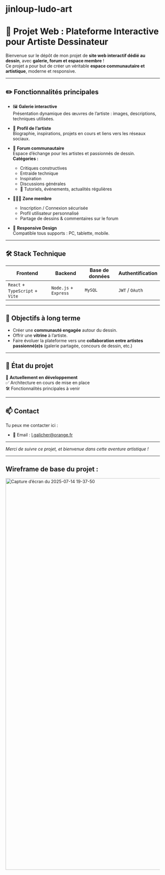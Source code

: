 # jinloup-ludo-art

# 🎨 Projet Web : Plateforme Interactive pour Artiste Dessinateur

Bienvenue sur le dépôt de mon projet de **site web interactif dédié au dessin**, avec **galerie, forum et espace membre** !  
Ce projet a pour but de créer un véritable **espace communautaire et artistique**, moderne et responsive.

---

## ✏️ Fonctionnalités principales

- 🖼️ **Galerie interactive**  
  Présentation dynamique des œuvres de l’artiste : images, descriptions, techniques utilisées.

- 👤 **Profil de l’artiste**  
  Biographie, inspirations, projets en cours et liens vers les réseaux sociaux.

- 💬 **Forum communautaire**  
  Espace d’échange pour les artistes et passionnés de dessin.  
  **Catégories :**  
  - Critiques constructives  
  - Entraide technique  
  - Inspiration  
  - Discussions générales  
  - 🎯 Tutoriels, événements, actualités régulières

- 🧑‍🤝‍🧑 **Zone membre**  
  - Inscription / Connexion sécurisée  
  - Profil utilisateur personnalisé  
  - Partage de dessins & commentaires sur le forum

- 📱 **Responsive Design**  
  Compatible tous supports : PC, tablette, mobile.

---

## 🛠️ Stack Technique

| Frontend | Backend | Base de données | Authentification |
|----------|---------|------------------|------------------|
| `React` + `TypeScript` + `Vite` | `Node.js` + `Express` | `MySQL` | `JWT` / `OAuth` |

---

## 📌 Objectifs à long terme

- Créer une **communauté engagée** autour du dessin.  
- Offrir une **vitrine** à l’artiste.  
- Faire évoluer la plateforme vers une **collaboration entre artistes passionné(e)s** (galerie partagée, concours de dessin, etc.)

---

## 🚧 État du projet

📌 **Actuellement en développement**  
✅ Architecture en cours de mise en place  
🛠️ Fonctionnalités principales à venir

---

## 📫 Contact

Tu peux me contacter ici :  
- 📧 Email : l.galicher@orange.fr

---

*Merci de suivre ce projet, et bienvenue dans cette aventure artistique !*

---

## Wireframe de base du projet :

<img width="1292" height="1276" alt="Capture d’écran du 2025-07-14 19-37-50" src="https://github.com/user-attachments/assets/d799c8f6-e2df-4563-b127-9cc924243ebf" />

